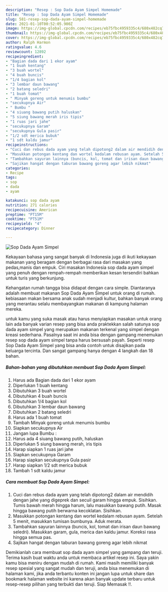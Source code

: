 ```yaml
---
description: "Resep : Sop Dada Ayam Simpel Homemade"
title: "Resep : Sop Dada Ayam Simpel Homemade"
slug: 581-resep-sop-dada-ayam-simpel-homemade
date: 2021-01-10T00:52:05.900Z
image: https://img-global.cpcdn.com/recipes/eb75fbc4959335c4/680x482cq70/sop-dada-ayam-simpel-foto-resep-utama.jpg
thumbnail: https://img-global.cpcdn.com/recipes/eb75fbc4959335c4/680x482cq70/sop-dada-ayam-simpel-foto-resep-utama.jpg
cover: https://img-global.cpcdn.com/recipes/eb75fbc4959335c4/680x482cq70/sop-dada-ayam-simpel-foto-resep-utama.jpg
author: Ralph Harmon
ratingvalue: 4.6
reviewcount: 12892
recipeingredient:
- "Bagian dada dari 1 ekor ayam"
- "1 buah kentang"
- "3 buah wortel"
- "4 buah buncis"
- "1/4 bagian kol"
- "3 lembar daun bawang"
- "2 batang seledri"
- "1 buah tomat"
- " Minyak goreng untuk menumis bumbu"
- "secukupnya Air"
- " Bumbu "
- "4 siuang bawang putih haluskan"
- "5 siung bawang merah iris tipis"
- "1 ruas jari jahe"
- "secukupnya Garam"
- "secukupnya Gula pasir"
- "1/2 sdt merica bubuk"
- "1 sdt kaldu jamur"
recipeinstructions:
- "Cuci dan rebus dada ayam yang telah dipotong2 dalam air mendidih dengan jahe yang digeprek dan secuil garam hingga empuk. Sisihkan. Tumis bawah merah hingga harum, lalu masukkan bawang putih. Masak hingga bawang putih berwarna kecoklatan. Sisihkan."
- "Masukkan potongan kentang dan wortel kedalam rebusan ayam. Setelah 5 menit, masukkan tumisan bumbunya. Aduk merata."
- "Tambahkan sayuran lainnya (buncis, kol, tomat dan irisan daun bawang seledri). Masukkan garam, gula, merica dan kaldu jamur. Koreksi rasa hingga semua pas."
- "Sajikan hangat dengan taburan bawang goreng agar lebih nikmat"
categories:
- Recipe
tags:
- sop
- dada
- ayam

katakunci: sop dada ayam 
nutrition: 271 calories
recipecuisine: American
preptime: "PT15M"
cooktime: "PT51M"
recipeyield: "4"
recipecategory: Dinner

---
```



![Sop Dada Ayam Simpel](https://img-global.cpcdn.com/recipes/eb75fbc4959335c4/680x482cq70/sop-dada-ayam-simpel-foto-resep-utama.jpg)

Kekayaan bahasa yang sangat banyak di Indonesia juga di ikuti kekayaan makanan yang beragam dengan berbagai rasa dari masakan yang pedas,manis dan empuk. Ciri masakan Indonesia sop dada ayam simpel yang penuh dengan rempah-rempah memberikan kesan tersendiri bahkan untuk turis yang berkunjung.




Kehangatan rumah tangga bisa didapat dengan cara simple. Diantaranya adalah membuat makanan Sop Dada Ayam Simpel untuk orang di rumah. kebiasaan makan bersama anak sudah menjadi kultur, bahkan banyak orang yang merantau selalu membayangkan makanan di kampung halaman mereka.

untuk kamu yang suka masak atau harus menyiapkan masakan untuk orang lain ada banyak varian resep yang bisa anda praktekkan salah satunya sop dada ayam simpel yang merupakan makanan terkenal yang simpel dengan kreasi sederhana. Pasalnya saat ini anda bisa dengan gampang menemukan resep sop dada ayam simpel tanpa harus bersusah payah.
Seperti resep Sop Dada Ayam Simpel yang bisa anda contoh untuk disajikan pada keluarga tercinta. Dan sangat gampang hanya dengan 4 langkah dan 18 bahan.


<!--inarticleads1-->

##### Bahan-bahan yang dibutuhkan membuat Sop Dada Ayam Simpel:

1. Harus ada Bagian dada dari 1 ekor ayam
1. Diperlukan 1 buah kentang
1. Dibutuhkan 3 buah wortel
1. Dibutuhkan 4 buah buncis
1. Dibutuhkan 1/4 bagian kol
1. Dibutuhkan 3 lembar daun bawang
1. Dibutuhkan 2 batang seledri
1. Harus ada 1 buah tomat
1. Tambah  Minyak goreng untuk menumis bumbu
1. Siapkan secukupnya Air
1. Jangan lupa  Bumbu :
1. Harus ada 4 siuang bawang putih, haluskan
1. Diperlukan 5 siung bawang merah, iris tipis
1. Harap siapkan 1 ruas jari jahe
1. Siapkan secukupnya Garam
1. Harap siapkan secukupnya Gula pasir
1. Harap siapkan 1/2 sdt merica bubuk
1. Tambah 1 sdt kaldu jamur




<!--inarticleads2-->

##### Cara membuat  Sop Dada Ayam Simpel:

1. Cuci dan rebus dada ayam yang telah dipotong2 dalam air mendidih dengan jahe yang digeprek dan secuil garam hingga empuk. Sisihkan. Tumis bawah merah hingga harum, lalu masukkan bawang putih. Masak hingga bawang putih berwarna kecoklatan. Sisihkan.
1. Masukkan potongan kentang dan wortel kedalam rebusan ayam. Setelah 5 menit, masukkan tumisan bumbunya. Aduk merata.
1. Tambahkan sayuran lainnya (buncis, kol, tomat dan irisan daun bawang seledri). Masukkan garam, gula, merica dan kaldu jamur. Koreksi rasa hingga semua pas.
1. Sajikan hangat dengan taburan bawang goreng agar lebih nikmat




Demikianlah cara membuat sop dada ayam simpel yang gampang dan teruji. Terima kasih buat waktu anda untuk membaca artikel resep ini. Saya yakin kamu bisa meniru dengan mudah di rumah. Kami masih memiliki banyak resep spesial yang sangat mudah dan teruji, anda bisa menemukan di halaman kami, jika anda terbantu konten ini jangan lupa untuk share dan bookmark halaman website ini karena akan banyak update terbaru untuk resep-resep pilihan yang terbukti dan teruji. Siap Memasak !!. 
